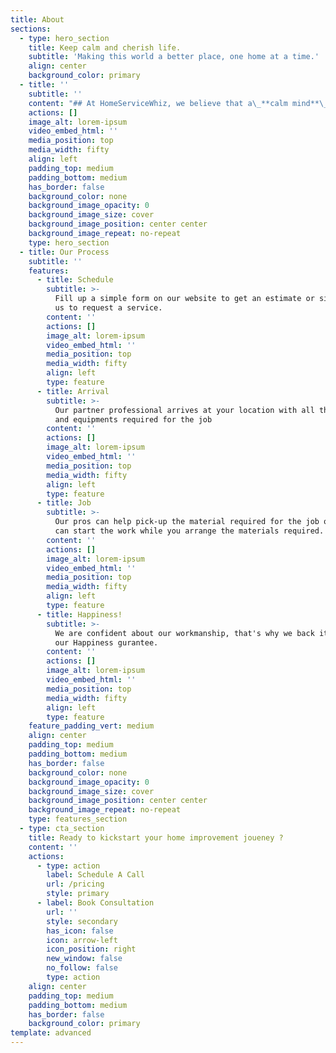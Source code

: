 ```yaml
---
title: About
sections:
  - type: hero_section
    title: Keep calm and cherish life.
    subtitle: 'Making this world a better place, one home at a time.'
    align: center
    background_color: primary
  - title: ''
    subtitle: ''
    content: "## At HomeServiceWhiz, we believe that a\_**calm mind**\_and\_**happy home**\_are the foundations of a\_peaceful\_and\_**just world**.\n\nWe are advancing our mission of\_**building a better world**\_for future generations by helping our patrons keep calm and *reduce unnecessary stress* associated with home improvement, maintenance, and restoration projects. And by *saving their time* so they can spend it cherishing life with people they **love.**\n"
    actions: []
    image_alt: lorem-ipsum
    video_embed_html: ''
    media_position: top
    media_width: fifty
    align: left
    padding_top: medium
    padding_bottom: medium
    has_border: false
    background_color: none
    background_image_opacity: 0
    background_image_size: cover
    background_image_position: center center
    background_image_repeat: no-repeat
    type: hero_section
  - title: Our Process
    subtitle: ''
    features:
      - title: Schedule
        subtitle: >-
          Fill up a simple form on our website to get an estimate or simply call
          us to request a service.
        content: ''
        actions: []
        image_alt: lorem-ipsum
        video_embed_html: ''
        media_position: top
        media_width: fifty
        align: left
        type: feature
      - title: Arrival
        subtitle: >-
          Our partner professional arrives at your location with all the tools
          and equipments required for the job
        content: ''
        actions: []
        image_alt: lorem-ipsum
        video_embed_html: ''
        media_position: top
        media_width: fifty
        align: left
        type: feature
      - title: Job
        subtitle: >-
          Our pros can help pick-up the material required for the job or they
          can start the work while you arrange the materials required.
        content: ''
        actions: []
        image_alt: lorem-ipsum
        video_embed_html: ''
        media_position: top
        media_width: fifty
        align: left
        type: feature
      - title: Happiness!
        subtitle: >-
          We are confident about our workmanship, that's why we back it up with
          our Happiness gurantee.
        content: ''
        actions: []
        image_alt: lorem-ipsum
        video_embed_html: ''
        media_position: top
        media_width: fifty
        align: left
        type: feature
    feature_padding_vert: medium
    align: center
    padding_top: medium
    padding_bottom: medium
    has_border: false
    background_color: none
    background_image_opacity: 0
    background_image_size: cover
    background_image_position: center center
    background_image_repeat: no-repeat
    type: features_section
  - type: cta_section
    title: Ready to kickstart your home improvement joueney ?
    content: ''
    actions:
      - type: action
        label: Schedule A Call
        url: /pricing
        style: primary
      - label: Book Consultation
        url: ''
        style: secondary
        has_icon: false
        icon: arrow-left
        icon_position: right
        new_window: false
        no_follow: false
        type: action
    align: center
    padding_top: medium
    padding_bottom: medium
    has_border: false
    background_color: primary
template: advanced
---
```

